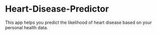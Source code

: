 # Heart-Disease-Predictor
This app helps you predict the likelihood of heart disease based on your personal health data. 
